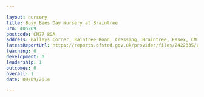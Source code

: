 ```yaml
---

layout: nursery
title: Busy Bees Day Nursery at Braintree
urn: 405269
postcode: CM77 8GA
address: Galleys Corner, Baintree Road, Cressing, Braintree, Essex, CM77 8GA
latestReportUrl: https://reports.ofsted.gov.uk/provider/files/2422335/urn/405269.pdf
teaching: 0
development: 0
leadership: 1
outcomes: 0
overall: 1
date: 09/09/2014

---
```

